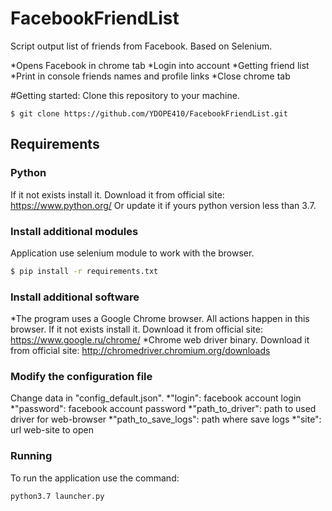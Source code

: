 # FacebookFriendList

Script output list of friends from Facebook. Based on Selenium.

*Opens Facebook in chrome tab
*Login into account
*Getting friend list
*Print in console friends names and profile links
*Close chrome tab

#Getting started:
Clone this repository to your machine.
```
$ git clone https://github.com/YDOPE410/FacebookFriendList.git
```
## Requirements

### Python
If it not exists install it. Download it from official site: https://www.python.org/
Or update it if yours python version less than 3.7.

### Install additional modules
Application use selenium module to work with the browser. 
```bash
$ pip install -r requirements.txt 
``` 
### Install additional software
*The program uses a Google Chrome browser. All actions happen in this browser. If it not exists install it. Download it from official site: https://www.google.ru/chrome/
*Chrome web driver binary. Download it from official site: http://chromedriver.chromium.org/downloads

### Modify the configuration file
Change data in "config_default.json".
*"login": facebook account login
*"password": facebook account password
*"path_to_driver": path to used driver for web-browser
*"path_to_save_logs": path where save logs
*"site": url web-site to open

### Running
To run the application use the command:
```bash
python3.7 launcher.py
```
